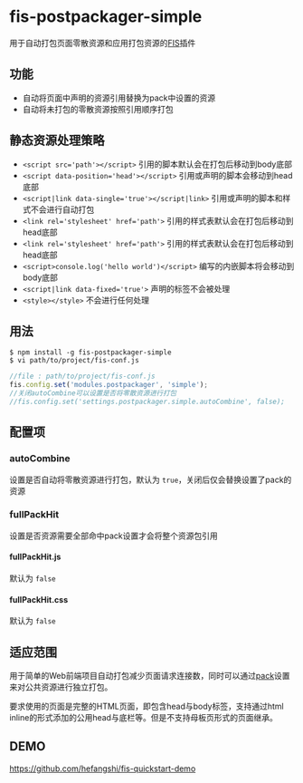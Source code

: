 # fis-postpackager-simple

用于自动打包页面零散资源和应用打包资源的[FIS](https://github.com/fex-team/fis/)插件

## 功能

 - 自动将页面中声明的资源引用替换为pack中设置的资源
 - 自动将未打包的零散资源按照引用顺序打包

## 静态资源处理策略

 - ```<script src='path'></script>``` 引用的脚本默认会在打包后移动到body底部
 - ```<script data-position='head'></script>``` 引用或声明的脚本会移动到head底部
 - ```<script|link data-single='true'></script|link>``` 引用或声明的脚本和样式不会进行自动打包
 - ```<link rel='stylesheet' href='path'>``` 引用的样式表默认会在打包后移动到head底部
 - ```<link rel='stylesheet' href='path'>``` 引用的样式表默认会在打包后移动到head底部
 - ```<script>console.log('hello world')</script>``` 编写的内嵌脚本将会移动到body底部
 - ```<script|link data-fixed='true'>``` 声明的标签不会被处理
 - ```<style></style>``` 不会进行任何处理

## 用法

    $ npm install -g fis-postpackager-simple
    $ vi path/to/project/fis-conf.js

```javascript
//file : path/to/project/fis-conf.js
fis.config.set('modules.postpackager', 'simple');
//关闭autoCombine可以设置是否将零散资源进行打包
//fis.config.set('settings.postpackager.simple.autoCombine', false);
```

## 配置项

### autoCombine

设置是否自动将零散资源进行打包，默认为 `true`，关闭后仅会替换设置了pack的资源

### fullPackHit

设置是否资源需要全部命中pack设置才会将整个资源包引用

#### fullPackHit.js

默认为 `false`

#### fullPackHit.css

默认为 `false`

## 适应范围

用于简单的Web前端项目自动打包减少页面请求连接数，同时可以通过[pack](https://github.com/fex-team/fis/wiki/%E9%85%8D%E7%BD%AEAPI#pack)设置来对公共资源进行独立打包。

要求使用的页面是完整的HTML页面，即包含head与body标签，支持通过html inline的形式添加的公用head与底栏等。但是不支持母板页形式的页面继承。

## DEMO

https://github.com/hefangshi/fis-quickstart-demo
